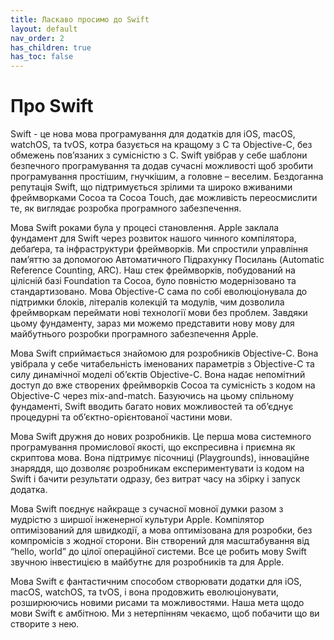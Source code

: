 ```yaml
---
title: Ласкаво просимо до Swift
layout: default
nav_order: 2
has_children: true
has_toc: false
---
```


# Про Swift

Swift - це нова мова програмування для додатків для iOS, macOS, watchOS, та tvOS, котра базується на кращому з С та Objective-C, без обмежень пов’язаних з сумісністю з С. Swift увібрав у себе шаблони безпечного програмування та додав сучасні можливості щоб зробити програмування простішим, гнучкішим, а головне – веселим. Бездоганна репутація Swift, що підтримується зрілими та широко вживаними фреймворками Cocoa та Cocoa Touch, дає можливість переосмислити те, як виглядає розробка програмного забезпечення.

Мова Swift роками була у процесі становлення. Apple заклала фундамент для Swift через розвиток нашого чинного компілятора, дебаґера, та інфраструктури фреймворків. Ми спростили управління пам’яттю за допомогою Автоматичного Підрахунку Посилань \(Automatic Reference Counting, ARC\). Наш стек фреймворків, побудований на цілісній базі Foundation та Cocoa, було повністю модернізовано та стандартизовано. Мова Objective-C сама по собі еволюціонувала до підтримки блоків, літералів колекцій та модулів, чим дозволила фреймворкам переймати нові технології мови без проблем. Завдяки цьому фундаменту, зараз ми можемо представити нову мову для майбутнього розробки програмного забезпечення Apple.

Мова Swift сприймається знайомою для розробників Objective-C. Вона увібрала у себе читабельність іменованих параметрів з Objective-C та силу динамічної моделі об’єктів Objective-C. Вона надає непомітний доступ до вже створених фреймворків Cocoa та сумісність з кодом на Objective-C через mix-and-match. Базуючись на цьому спільному фундаменті, Swift вводить багато нових можливостей та об’єднує процедурні та об’єктно-орієнтованої частини мови.

Мова Swift дружня до нових розробників. Це перша мова системного програмування промислової якості, що експресивна і приємна як скриптова мова. Вона підтримує пісочниці \(Playgrounds\), інноваційне знаряддя, що дозволяє розробникам експериментувати із кодом на Swift і бачити результати одразу, без витрат часу на збірку і запуск додатка.

Мова Swift поєднує найкраще з сучасної мовної думки разом з мудрістю з ширшої інженерної культури Apple. Компілятор оптимізований для швидкодії, а мова оптимізована для розробки, без компромісів з жодної сторони. Він створений для масштабування від “hello, world” до цілої операційної системи. Все це робить мову Swift звучною інвестицією в майбутнє для розробників та для Apple.

Мова Swift є фантастичним способом створювати додатки для iOS, macOS, watchOS, та tvOS, і вона продовжить еволюціонувати, розширюючись новими рисами та можливостями. Наша мета щодо мови Swift є амбітною. Ми з нетерпінням чекаємо, щоб побачити що ви створите з нею.

